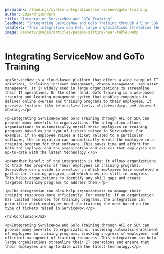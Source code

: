 ```yaml
---
permalink: /landings/system-integrations/servicenow/goto-training
author: Edward Saunders
title: "Integrating ServiceNow and GoTo Training"
leadhead: "Integrating ServiceNow and GoTo Training through API or SDK can provide many benefits to organizations, including automatic enrollment of employees in training programs, tracking progress of employees, and efficient management of training resources"
leadtext: "This integration can help large organizations streamline their IT operations and ensure that their employees are up-to-date with the latest technology."
image: /assets/images/articles/people-sitting-near-table.webp
---
```

<div class="arttext">
	<h1>Integrating ServiceNow and GoTo Training</h1>

	<p>ServiceNow is a cloud-based platform that offers a wide range of IT solutions, including incident management, change management, and asset management. It is widely used in large organizations to streamline their IT operations. On the other hand, GoTo Training is a web-based training and learning management system that enables companies to deliver online courses and training programs to their employees. It provides features like interactive tools, whiteboarding, and document sharing.</p>

	<p>Integrating ServiceNow and GoTo Training through API or SDK can provide many benefits to organizations. The integration allows organizations to automatically enroll their employees in training programs based on the type of tickets raised in ServiceNow. For example, if an employee raises a ticket related to a particular software, the integration can automatically enroll the employee in a training program for that software. This saves time and effort for both the employee and the organization and ensures that employees are up-to-date with the latest technology.</p>

	<p>Another benefit of the integration is that it allows organizations to track the progress of their employees in training programs. ServiceNow can provide information on which employees have completed a particular training program, and which ones are still in progress. This helps organizations to identify any skill gaps and create targeted training programs to address them.</p>

	<p>The integration can also help organizations to manage their training resources more efficiently. For example, if an organization has limited resources for training programs, the integration can prioritize which employees need the training the most based on the type of tickets raised in ServiceNow.</p>

	<h2>Conclusion</h2>

	<p>Integrating ServiceNow and GoTo Training through API or SDK can provide many benefits to organizations, including automatic enrollment of employees in training programs, tracking progress of employees, and efficient management of training resources. This integration can help large organizations streamline their IT operations and ensure that their employees are up-to-date with the latest technology.</p>

</div>